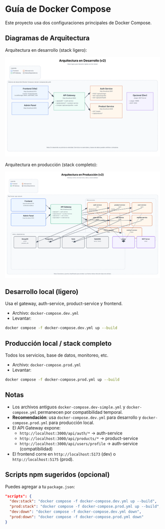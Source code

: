 # Guía de Docker Compose

Este proyecto usa dos configuraciones principales de Docker Compose.

## Diagramas de Arquitectura

Arquitectura en desarrollo (stack ligero):

![Arquitectura Desarrollo](./docs/diagrams/architecture-dev.v2.svg)

Arquitectura en producción (stack completo):

![Arquitectura Producción](./docs/diagrams/architecture-prod.v2.svg)

## Desarrollo local (ligero)

Usa el gateway, auth-service, product-service y frontend.

- Archivo: `docker-compose.dev.yml`
- Levantar:

```bash
docker compose -f docker-compose.dev.yml up --build
```

## Producción local / stack completo

Todos los servicios, base de datos, monitoreo, etc.

- Archivo: `docker-compose.prod.yml`
- Levantar:

```bash
docker compose -f docker-compose.prod.yml up --build
```

## Notas

- Los archivos antiguos `docker-compose.dev-simple.yml` y `docker-compose.yml` permanecen por
  compatibilidad temporal.
- **Recomendación**: usa `docker-compose.dev.yml` para desarrollo y `docker-compose.prod.yml` para
  producción local.
- El API Gateway expone:
  - `http://localhost:3000/api/auth/*` → auth-service
  - `http://localhost:3000/api/products/*` → product-service
  - `http://localhost:3000/api/users/profile` → auth-service (compatibilidad)
- El frontend corre en `http://localhost:5173` (dev) o `http://localhost:5175` (prod).

## Scripts npm sugeridos (opcional)

Puedes agregar a tu `package.json`:

```json
"scripts": {
  "dev:stack": "docker compose -f docker-compose.dev.yml up --build",
  "prod:stack": "docker compose -f docker-compose.prod.yml up --build",
  "dev:down": "docker compose -f docker-compose.dev.yml down",
  "prod:down": "docker compose -f docker-compose.prod.yml down"
}
```
